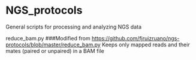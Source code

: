 # NGS_protocols

General scripts for processing and analyzing NGS data

reduce_bam.py
###Modified from https://github.com/fjruizruano/ngs-protocols/blob/master/reduce_bam.py
Keeps only mapped reads and their mates (paired or unpaired) in a BAM file
